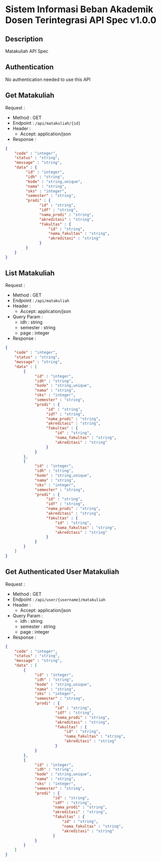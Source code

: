 # Sistem Informasi Beban Akademik Dosen Terintegrasi API Spec v1.0.0 

## Description
Matakuliah API Spec

## Authentication
No authentication needed to use this API

## Get Matakuliah
Request :
- Method : GET
- Endpoint : `/api/matakuliah/{id}`
- Header :
    - Accept: application/json
- Response :

```json 
{
    "code" : "integer",
    "status" : "string",
    "message" : "string",
    "data" : {
         "id" : "integer",
         "idh" : "string",
         "kode" : "string,unique",
         "nama" : "string",
         "sks" : "integer",
         "semester" : "string",
         "prodi" : {
               "id" : "string",
               "idf" : "string",
               "nama_prodi" : "string",
               "akreditasi" : "string",
               "fakultas" : {
                   "id" : "string",
                   "nama_fakultas" : "string",
                   "akreditasi" : "string"
               }
         }
    }
}
```

## List Matakuliah
Request :
- Method : GET
- Endpoint : `/api/matakuliah`
- Header :
    - Accept: application/json
- Query Param :
    - idh : string
    - semester : string
    - page : integer
- Response :

```json 
{
    "code" : "integer",
    "status" : "string",
    "message" : "string",
    "data" : [
        {
             "id" : "integer",
             "idh" : "string",
             "kode" : "string,unique",
             "nama" : "string",
             "sks" : "integer",
             "semester" : "string",
             "prodi" : {
                  "id" : "string",
                  "idf" : "string",
                  "nama_prodi" : "string",
                  "akreditasi" : "string",
                  "fakultas" : {
                      "id" : "string",
                      "nama_fakultas" : "string",
                      "akreditasi" : "string"
                  }
             }
        },
        {
             "id" : "integer",
             "idh" : "string",
             "kode" : "string,unique",
             "nama" : "string",
             "sks" : "integer",
             "semester" : "string",
             "prodi" : {
                  "id" : "string",
                  "idf" : "string",
                  "nama_prodi" : "string",
                  "akreditasi" : "string",
                  "fakultas" : {
                      "id" : "string",
                      "nama_fakultas" : "string",
                      "akreditasi" : "string"
                  }
             }
        }
    ]
}
```

## Get Authenticated User Matakuliah
Request :
- Method : GET
- Endpoint : `/api/user/{username}/matakuliah`
- Header :
    - Accept: application/json
- Query Param :
    - idh : string
    - semester : string
    - page : integer
- Response :

```json 
{
    "code" : "integer",
    "status" : "string",
    "message" : "string",
    "data" : [
        {
             "id" : "integer",
             "idh" : "string",
             "kode" : "string,unique",
             "nama" : "string",
             "sks" : "integer",
             "semester" : "string",
             "prodi" : {
                      "id" : "string",
                      "idf" : "string",
                      "nama_prodi" : "string",
                      "akreditasi" : "string",
                      "fakultas" : {
                          "id" : "string",
                          "nama_fakultas" : "string",
                          "akreditasi" : "string"
                      }
             } 
        },
        {
             "id" : "integer",
             "idh" : "string",
             "kode" : "string,unique",
             "nama" : "string",
             "sks" : "integer",
             "semester" : "string",
             "prodi" : {
                     "id" : "string",
                     "idf" : "string",
                     "nama_prodi" : "string",
                     "akreditasi" : "string",
                     "fakultas" : {
                         "id" : "string",
                         "nama_fakultas" : "string",
                         "akreditasi" : "string"
                     }
             }
        }
    ]
}
```